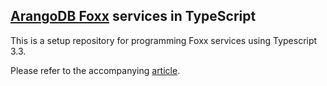 ## [ArangoDB Foxx](https://docs.arangodb.com/3.4/Manual/Foxx/) services in TypeScript

This is a setup repository for programming Foxx services using Typescript 3.3. 

Please refer to the accompanying [article](http://devblog.ztp.pt/using-typescript-for-programming-arangodb-foxx-services/).
